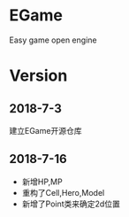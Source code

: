 # EGame
Easy game open engine
# Version
## 2018-7-3
建立EGame开源仓库
## 2018-7-16  
- 新增HP,MP
- 重构了Cell,Hero,Model
- 新增了Point类来确定2d位置